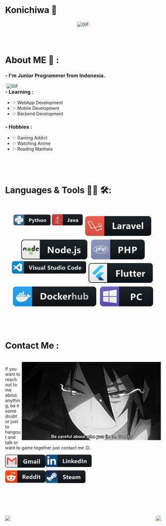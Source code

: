 # Konichiwa 👋

<div align="center">
<img hight="300" width="700" alt="GIF" align="center" src="https://media0.giphy.com/media/okWCAjMp0pInC/giphy.gif?cid=ecf05e47ekygugfcu401qbsq18j1k6o6dvjjditynrkh0ktt&ep=v1_gifs_search&rid=giphy.gif&ct=g">
</div>

</br>
</br>
</br>


# About ME 💬 :

### - I'm Junior Programmer from Indonesia.

<img hight="400" width="500" alt="GIF" align="right" src="assets/1936.gif">

### - Learning :
- ✨ WebApp Development
- ✨ Mobile Development
- ✨ Backend Development

### - Hobbies : 
- ✨ Gaming Addict
- ✨ Watching Anime
- ✨ Reading Manhwa

</br>
</br>
</br>



# Languages & Tools 👨‍💻 🛠:
</br>

<p align="center">

<!-- For more icons please follow  https://github.com/MikeCodesDotNET/ColoredBadges -->
<img src="assets/icons/python.png" alt="python" width="120" hight="50">
<img src="assets/icons/java.png" alt="java"  width="100" hight="50">
<img src="svg/dev/frameworks/laravel.svg" alt="laravel" style="vertical-align:top; margin:6px 4px">
<img src="svg/dev/frameworks/nodejs.svg" alt="nodejs" style="vertical-align:top; margin:6px 4px">
<img src="svg/dev/languages/php.svg" alt="php" style="vertical-align:top; margin:6px 4px">
</br>
<img src="assets/icons/visualstudio_code.png" alt="visualstudio_code" width="240" hight="50">
<img src="svg/dev/frameworks/flutter.svg" alt="flutter" style="vertical-align:top; margin:6px 4px">
<img src="svg/dev/services/dockerhub.svg" alt="dockerhub" style="vertical-align:top; margin:6px 4px">
<img src="svg/devices/pc.svg" alt="pc" style="vertical-align:top; margin:6px 4px">
</p>
</br>
</br>
</br>



# Contact Me :

<p>
 </br>


<img hight="320" width="450" align="right" alt="GIF" src="assets/93195.gif">


If you want to reach out to me about anything, be it some doubt or just to hangout and talk or want to game together just contact me 😉.

<a href="mailto:miqbalalhabib@gmail.com">
 <img align="left" alt="Gmail" width="130" hight="100" src="assets/icons/gmail.png" />
</a>
<a href="https://www.linkedin.com/in/iqbalalhabib/">
  <img align="left" alt="Linkedin" width="150" hight="100" src="assets/icons/linkedin.png" />
</br>
</br>
</br>
</a>
<a href="https://www.reddit.com/user/cihuyyama">
  <img align="left" alt=" Reddit" width="130" hight="100" src="assets/icons/reddit.png" />
</a>
<a href="https://steamcommunity.com/id/cihuyyama/">
  <img align="left" alt="Steam" width="130" hight="100" src="assets/icons/steam.png" />
</a>
 </p>
 

</br>
</br>
</br>
</br>
</br>
</br>
</br>


<p>
  <a href="https://github.com/anuraghazra/github-readme-stats"> 
   <img align="right" src="https://github-readme-stats-chi-flax.vercel.app/api?username=cihuyyama&&show_icons=true&theme=radical"/>
  </a>
 <a href="https://github.com/anuraghazra/github-readme-stats">
  <img align="left" src="https://github-readme-stats-chi-flax.vercel.app/api/top-langs/?username=cihuyyama" />
</a>
</p>

